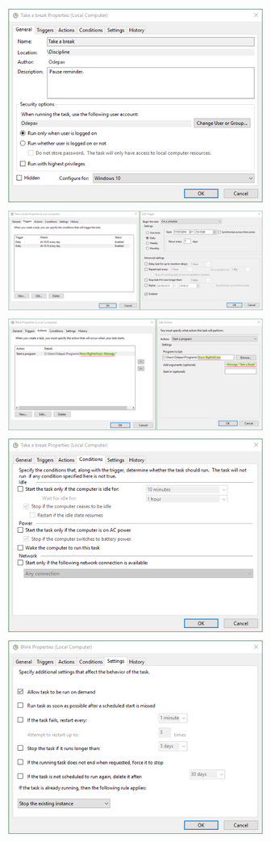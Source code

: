 ![](./Tab-1-General.png)

![](./Tab-2-Triggers.png)

![](./Tab-3-Actions.png)

![](./Tab-4-Conditions.png)

![](./Tab-5-Settings.png)
